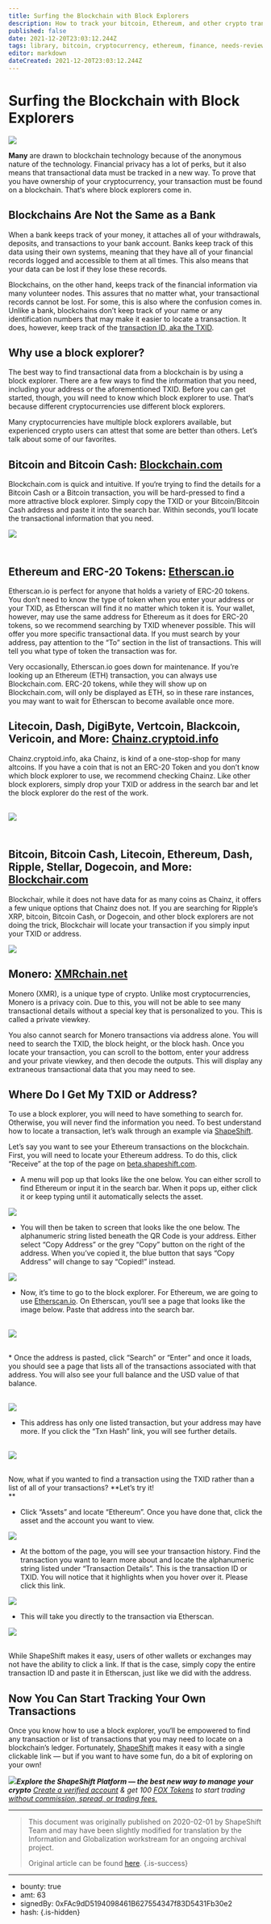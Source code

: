 ```yaml
---
title: Surfing the Blockchain with Block Explorers
description: How to track your bitcoin, Ethereum, and other crypto transactions.
published: false
date: 2021-12-20T23:03:12.244Z
tags: library, bitcoin, cryptocurrency, ethereum, finance, needs-review
editor: markdown
dateCreated: 2021-12-20T23:03:12.244Z
---
```


# Surfing the Blockchain with Block Explorers

![](https://assets.website-files.com/5e9a09610b7dce71f87f7f17/5e9a22f0559b4a797ec7e7b9_5e994203280f801da49c8628_1_4UwI3jbL22O_l97jPyGHrg.png)

**Many** are drawn to blockchain technology because of the anonymous nature of the technology. Financial privacy has a lot of perks, but it also means that transactional data must be tracked in a new way. To prove that you have ownership of your cryptocurrency, your transaction must be found on a blockchain. That‘s where block explorers come in.<br/> 

## Blockchains Are Not the Same as a Bank

When a bank keeps track of your money, it attaches all of your withdrawals, deposits, and transactions to your bank account. Banks keep track of this data using their own systems, meaning that they have all of your financial records logged and accessible to them at all times. This also means that your data can be lost if they lose these records.

Blockchains, on the other hand, keeps track of the financial information via many volunteer nodes. This assures that no matter what, your transactional records cannot be lost. For some, this is also where the confusion comes in. Unlike a bank, blockchains don’t keep track of your name or any identification numbers that may make it easier to locate a transaction. It does, however, keep track of the [transaction ID, aka the TXID](https://shapeshift.zendesk.com/hc/en-us/articles/206770710-What-is-the-TXID-or-Hash-).<br/> 

## Why use a block explorer?

The best way to find transactional data from a blockchain is by using a block explorer. There are a few ways to find the information that you need, including your address or the aforementioned TXID. Before you can get started, though, you will need to know which block explorer to use. That‘s because different cryptocurrencies use different block explorers.

Many cryptocurrencies have multiple block explorers available, but experienced crypto users can attest that some are better than others. Let’s talk about some of our favorites.<br/> 

## **Bitcoin and Bitcoin Cash:** [**Blockchain.com**](https://www.blockchain.com/explorer)

Blockchain.com is quick and intuitive. If you‘re trying to find the details for a Bitcoin Cash or a Bitcoin transaction, you will be hard-pressed to find a more attractive block explorer. Simply copy the TXID or your Bitcoin/Bitcoin Cash address and paste it into the search bar. Within seconds, you‘ll locate the transactional information that you need.

[![](https://assets.website-files.com/5e9a09610b7dce71f87f7f17/5e9a22f0559b4abc1ec7e7ba_5e99430fe8cad6684e377c88_Screen%2520Shot%25202020-04-16%2520at%252011.46.49%2520PM.png)](http://Blockchain.com)

## **<br/>Ethereum and ERC-20 Tokens:** [Etherscan.io](https://etherscan.io/)

Etherscan.io is perfect for anyone that holds a variety of ERC-20 tokens. You don’t need to know the type of token when you enter your address or your TXID, as Etherscan will find it no matter which token it is. Your wallet, however, may use the same address for Ethereum as it does for ERC-20 tokens, so we recommend searching by TXID whenever possible. This will offer you more specific transactional data. If you must search by your address, pay attention to the “To” section in the list of transactions. This will tell you what type of token the transaction was for.

Very occasionally, Etherscan.io goes down for maintenance. If you’re looking up an Ethereum (ETH) transaction, you can always use Blockchain.com. ERC-20 tokens, while they will show up on Blockchain.com, will only be displayed as ETH, so in these rare instances, you may want to wait for Etherscan to become available once more.<br/> 

## **Litecoin, Dash, DigiByte, Vertcoin, Blackcoin, Vericoin, and More:** [Chainz.cryptoid.info](https://chainz.cryptoid.info/)

Chainz.cryptoid.info, aka Chainz, is kind of a one-stop-shop for many altcoins. If you have a coin that is not an ERC-20 Token and you don’t know which block explorer to use, we recommend checking Chainz. Like other block explorers, simply drop your TXID or address in the search bar and let the block explorer do the rest of the work.<br/> <br/> 

[![](https://assets.website-files.com/5e9a09610b7dce71f87f7f17/5e9a22f089972d7e4585304c_5e9943a8e8cad60270380a21_Screen%2520Shot%25202020-04-16%2520at%252011.49.53%2520PM.png)](https://chainz.cryptoid.info/)

## **<br/>Bitcoin, Bitcoin Cash, Litecoin, Ethereum, Dash, Ripple, Stellar, Dogecoin, and More:** [Blockchair.com](https://blockchair.com/)

Blockchair, while it does not have data for as many coins as Chainz, it offers a few unique options that Chainz does not. If you are searching for Ripple’s XRP, bitcoin, Bitcoin Cash, or Dogecoin, and other block explorers are not doing the trick, Blockchair will locate your transaction if you simply input your TXID or address.<br/> 

[![](https://assets.website-files.com/5e9a09610b7dce71f87f7f17/5e9a22f07e1ac26f1e5c6872_5e9943efb3bf7c05e6d5fe9c_Screen%2520Shot%25202020-04-16%2520at%252011.51.12%2520PM.png)](http://Blockchair.com) 

## **Monero:** [XMRchain.net](https://xmrchain.net/)

Monero (XMR), is a unique type of crypto. Unlike most cryptocurrencies, Monero is a privacy coin. Due to this, you will not be able to see many transactional details without a special key that is personalized to you. This is called a private viewkey.

You also cannot search for Monero transactions via address alone. You will need to search the TXID, the block height, or the block hash. Once you locate your transaction, you can scroll to the bottom, enter your address and your private viewkey, and then decode the outputs. This will display any extraneous transactional data that you may need to see.<br/> 

## Where Do I Get My TXID or Address?

To use a block explorer, you will need to have something to search for. Otherwise, you will never find the information you need. To best understand how to locate a transaction, let’s walk through an example via [ShapeShift](http://shapeshift.com/?utm_source=social&utm_medium=medium&utm_campaign=shapeshift_platform&utm_term=cta06).

Let’s say you want to see your Ethereum transactions on the blockchain. First, you will need to locate your Ethereum address. To do this, click “Receive” at the top of the page on [beta.shapeshift.com](http://beta.shapeshift.com/?utm_source=social&utm_medium=medium&utm_campaign=shapeshift_platform&utm_term=cta07).

* A menu will pop up that looks like the one below. You can either scroll to find Ethereum or input it in the search bar. When it pops up, either click it or keep typing until it automatically selects the asset.<br/> 

![](https://assets.website-files.com/5e9a09610b7dce71f87f7f17/5e9a22f0559b4a194ac7e7b8_5e994252b22d0d21f595a36a_0*KdXxlvGdY51IoMXl.png)

* You will then be taken to screen that looks like the one below. The alphanumeric string listed beneath the QR Code is your address. Either select “Copy Address” or the grey “Copy” button on the right of the address. When you’ve copied it, the blue button that says “Copy Address” will change to say “Copied!” instead.<br/> 

![](https://assets.website-files.com/5e9a09610b7dce71f87f7f17/5e9a22f07e1ac258075c6873_5e9942526b8d38d48a6caf19_0*UW9GKsTGHkXsCEfl.png)

* Now, it’s time to go to the block explorer. For Ethereum, we are going to use [Etherscan.io](https://etherscan.io/). On Etherscan, you‘ll see a page that looks like the image below. Paste that address into the search bar.<br/><br/> 

![](https://assets.website-files.com/5e9a09610b7dce71f87f7f17/5e9a22f01b606f0b7ba408eb_5e994252f5510b1be1915f6c_0*GygezUJK0lOPWucN.png)

<br/> * Once the address is pasted, click “Search” or “Enter” and once it loads, you should see a page that lists all of the transactions associated with that address. You will also see your full balance and the USD value of that balance.<br/> <br/> 

![](https://assets.website-files.com/5e9a09610b7dce71f87f7f17/5e9a22f0e79ce924fa70ceb7_5e994252b22d0d39ca95a3b4_0*Xn4bY2Un-l8LR3-5.png)

* This address has only one listed transaction, but your address may have more. If you click the “Txn Hash” link, you will see further details.<br/><br/> 

![](https://assets.website-files.com/5e9a09610b7dce71f87f7f17/5e9a22f17e1ac235f25c6874_5e994252f5510b63ce915f9e_0*t24ZVGOutjIEJoFP.png)

<br/>Now, what if you wanted to find a transaction using the TXID rather than a list of all of your transactions? **Let’s try it!<br/> **

* Click “Assets” and locate “Ethereum”. Once you have done that, click the asset and the account you want to view.<br/> 

![](https://assets.website-files.com/5e9a09610b7dce71f87f7f17/5e9a22f0279a99028e4f2dd2_5e99425271acf5ed013673de_0*VZvSgwGeiaJWMs0y.png)

* At the bottom of the page, you will see your transaction history. Find the transaction you want to learn more about and locate the alphanumeric string listed under “Transaction Details”. This is the transaction ID or TXID. You will notice that it highlights when you hover over it. Please click this link.<br/> 

![](https://assets.website-files.com/5e9a09610b7dce71f87f7f17/5e9a22f189972dce0085304d_5e99425354302511f43af9c6_0*IrgetplRNz09rfXX.png)

* This will take you directly to the transaction via Etherscan.<br/> 

![](https://assets.website-files.com/5e9a09610b7dce71f87f7f17/5e9a22f17e1ac26cbd5c6875_5e99425371acf5fa4036742f_0*EYXPxcW8ZkXj3P9r.png)

<br/>While ShapeShift makes it easy, users of other wallets or exchanges may not have the ability to click a link. If that is the case, simply copy the entire transaction ID and paste it in Etherscan, just like we did with the address.<br/> 

## **Now You Can Start Tracking Your Own Transactions**

Once you know how to use a block explorer, you‘ll be empowered to find any transaction or list of transactions that you may need to locate on a blockchain’s ledger. Fortunately, [ShapeShift](https://beta.shapeshift.com/) makes it easy with a single clickable link — but if you want to have some fun, do a bit of exploring on your own!<br/> 

[![](https://assets.website-files.com/5e9a09610b7dce71f87f7f17/5e9a22d4cd7578defbc05ca3_5e99312cd833516b83bab7b9_0*NHMok8KCFHMecBm-.png)](https://beta.shapeshift.com/)***Explore the ShapeShift Platform — the best new way to manage your crypto*** [*Create a verified account*](https://auth.shapeshift.io/signup) *& get 100* [*FOX Tokens*](https://shapeshift.com/fox-token) *to start trading* [*without commission, spread, or trading fees.*](https://shapeshift.com/free-trading) 

---

> This document was originally published on 2020-02-01 by ShapeShift Team and may have been slightly modified for translation by the Information and Globalization workstream for an ongoing archival project.
>
> Original article can be found [here](https://shapeshift.com/library/surfing-the-blockchain-with-block-explorers).
{.is-success}

---

- bounty: true
- amt: 63
- signedBy: 0xFAc9dD5194098461B627554347f83D5431Fb30e2
- hash: 
{.is-hidden}